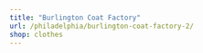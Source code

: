```yaml
---
title: "Burlington Coat Factory"
url: /philadelphia/burlington-coat-factory-2/
shop: clothes
---
```

